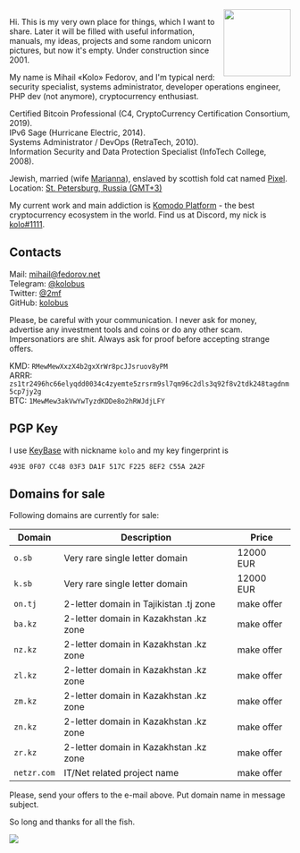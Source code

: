 <img align="right" width="120" height="120" src="https://user-images.githubusercontent.com/2559459/57902025-11b11900-7870-11e9-94b9-a9d9c6ef5c5c.jpg">

Hi. This is my very own place for things, which I want to share. Later it will be filled with useful information, manuals, my ideas, projects and some random unicorn pictures, but now it's empty. Under construction since 2001. 

My name is Mihail «Kolo» Fedorov, and I'm typical nerd: security specialist, systems administrator, developer operations engineer, PHP dev (not anymore), cryptocurrency enthusiast. 

Certified Bitcoin Professional (C4, CryptoCurrency Certification Consortium, 2019).  
IPv6 Sage (Hurricane Electric, 2014).  
Systems Administrator / DevOps (RetraTech, 2010).  
Information Security and Data Protection Specialist (InfoTech College, 2008).

Jewish, married (wife [Marianna](https://fedorova.net)), enslaved by scottish fold cat named [Pixel](https://user-images.githubusercontent.com/2559459/57902173-b92e4b80-7870-11e9-82e2-aa8ed27cbcbd.jpg).  
Location: [St. Petersburg, Russia (GMT+3)](https://en.wikipedia.org/wiki/Saint_Petersburg)

My current work and main addiction is [Komodo Platform](https://komodoplatform.com) - the best cryptocurrency ecosystem in the world. Find us at Discord, my nick is [kolo#1111](https://komodoplatform.com/discord).




## Contacts

Mail: [mihail@fedorov.net](mailto:mihail@fedorov.net)  
Telegram: [@kolobus](https://t.me/kolobus)  
Twitter: [@2mf](https://twitter.com/2mf)  
GitHub: [kolobus](https://github.com/kolobus)

Please, be careful with your communication. I never ask for money, advertise any investment tools and coins  or do any other scam. Impersonatiors are shit. Always ask for proof before accepting strange offers.

KMD: `RMewMewXxzX4b2gxXrWr8pcJJsruov8yPM`  
ARRR: `zs1tr2496hc66elyqdd0034c4zyemte5zrsrm9sl7qm96c2dls3q92f8v2tdk248tagdnm5cp7jy2g`  
BTC: `1MewMew3akVwYwTyzdKDDe8o2hRWJdjLFY`  

## PGP Key

I use [KeyBase](https://keybase.io/kolo/) with nickname `kolo` and my key fingerprint is  
```
493E 0F07 CC48 03F3 DA1F 517C F225 8EF2 C55A 2A2F
```

## Domains for sale

Following domains are currently for sale: 

| Domain | Description | Price |
| --- | --- | --- |
| `o.sb` | Very rare single letter domain | 12000 EUR |
| `k.sb` | Very rare single letter domain | 12000 EUR |
| `on.tj` | 2-letter domain in Tajikistan .tj zone | make offer |
| `ba.kz` | 2-letter domain in Kazakhstan .kz zone | make offer |
| `nz.kz` | 2-letter domain in Kazakhstan .kz zone | make offer |
| `zl.kz` | 2-letter domain in Kazakhstan .kz zone | make offer |
| `zm.kz` | 2-letter domain in Kazakhstan .kz zone | make offer |
| `zn.kz` | 2-letter domain in Kazakhstan .kz zone | make offer |
| `zr.kz` | 2-letter domain in Kazakhstan .kz zone | make offer |
| `netzr.com` | IT/Net related project name | make offer |

Please, send your offers to the e-mail above. Put domain name in message subject.

So long and thanks for all the fish.

<img src="https://user-images.githubusercontent.com/2559459/71701245-73130180-2dd9-11ea-9714-da48093b8b1d.gif">
